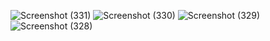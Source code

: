 ![Screenshot (331)](https://github.com/user-attachments/assets/fb5a25b1-34a2-41ea-88d5-df405608e5c4)
![Screenshot (330)](https://github.com/user-attachments/assets/f1716c8d-e1d1-4fd9-b537-2f4913c04d15)
![Screenshot (329)](https://github.com/user-attachments/assets/6210004a-2d3f-4c0e-a750-cf7d04b4317a)
![Screenshot (328)](https://github.com/user-attachments/assets/f6f6c147-89f9-403a-8ed1-f7fadaabce6b)
